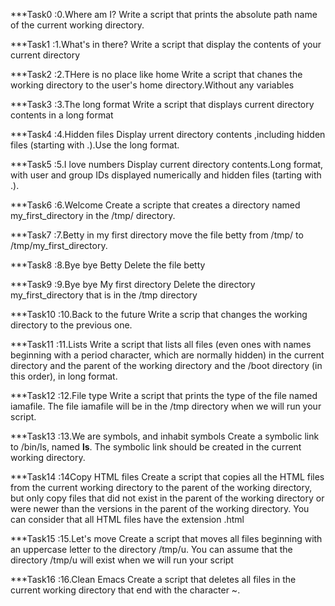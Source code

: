 ***Task0 :0.Where am I?
   Write a script that prints the absolute path name of the current working directory.

***Task1 :1.What's in there?
    Write a script that display the contents of your current directory

***Task2 :2.THere is no place like home
     Write a script that chanes the working directory to the user's home directory.Without any variables

***Task3 :3.The long format
    Write a script that displays current directory contents in a long format

***Task4 :4.Hidden files
     Display urrent directory contents ,including hidden files (starting with .).Use the long format.

***Task5 :5.I love numbers
     Display current directory contents.Long format, with user and  group IDs displayed numerically and hidden files (tarting with .).

***Task6 :6.Welcome
    Create a scripte that creates a directory named my_first_directory in the /tmp/ directory.

***Task7 :7.Betty in my first directory
   move the file betty  from /tmp/ to /tmp/my_first_directory.

***Task8 :8.Bye bye Betty
   Delete the file betty

***Task9 :9.Bye bye My first directory
   Delete the directory my_first_directory that is in the /tmp directory

***Task10 :10.Back to the future
  Write a scrip that changes the working directory to the previous one.

***Task11 :11.Lists
   Write a script that lists all files (even ones with names beginning with a period character, which are normally hidden) in the current directory and the parent of the working directory and the /boot directory (in this order), in long format.

***Task12 :12.File type
   Write a script that prints the type of the file named iamafile. The file iamafile will be in the /tmp directory when we will run your script.

***Task13 :13.We are symbols, and inhabit symbols
   Create a symbolic link to /bin/ls, named __ls__. The symbolic link should be created in the current working directory.

***Task14 :14Copy HTML files
   Create a script that copies all the HTML files from the current working directory to the parent of the working directory, but only copy files that did not exist in the parent of the working directory or were newer than the versions in the parent of the working directory.
You can consider that all HTML files have the extension .html

***Task15 :15.Let's move
   Create a script that moves all files beginning with an uppercase letter to the directory /tmp/u.
 You can assume that the directory /tmp/u will exist when we will run your script

***Task16 :16.Clean Emacs
  Create a script that deletes all files in the current working directory that end with the character ~.


